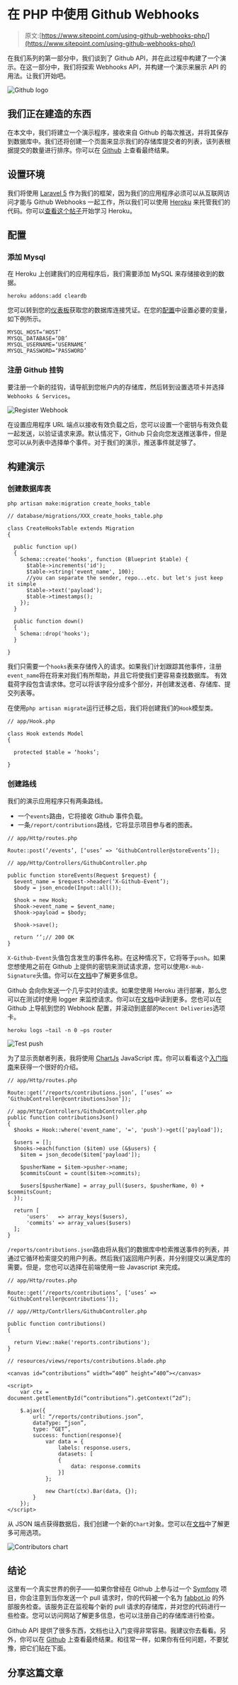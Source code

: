 # 在 PHP 中使用 Github Webhooks

> 原文:[https://www.sitepoint.com/using-github-webhooks-php/](https://www.sitepoint.com/using-github-webhooks-php/)

在我们系列的第一部分中，我们谈到了 Github API，并在此过程中构建了一个演示。在这一部分中，我们将探索 Webhooks API，并构建一个演示来展示 API 的用法。让我们开始吧。

![Github logo](../Images/a0d396a6fb51a46fba664d443ca4b376.png)

## 我们正在建造的东西

在本文中，我们将建立一个演示程序，接收来自 Github 的每次推送，并将其保存到数据库中。我们还将创建一个页面来显示我们的存储库提交者的列表，该列表根据提交的数量进行排序。你可以在 [Github](https://github.com/sitepoint-editors/GithubAPI_Demo) 上查看最终结果。

## 设置环境

我们将使用 [Laravel 5](http://laravel.com) 作为我们的框架，因为我们的应用程序必须可以从互联网访问才能与 Github Webhooks 一起工作，所以我们可以使用 [Heroku](https://devcenter.heroku.com/articles/getting-started-with-php) 来托管我们的代码。你可以[查看这个帖子](https://www.sitepoint.com/8-heroku-addons-production-ready-apps/)开始学习 Heroku。

## 配置

### 添加 Mysql

在 Heroku 上创建我们的应用程序后，我们需要添加 MySQL 来存储接收到的数据。

```
heroku addons:add cleardb
```

您可以转到您的[仪表板](https://dashboard.heroku.com/apps)获取您的数据库连接凭证。在您的[配置](https://devcenter.heroku.com/articles/config-vars)中设置必要的变量，如下例所示。

```
MYSQL_HOST=‘HOST’
MYSQL_DATABASE=‘DB’
MYSQL_USERNAME=‘USERNAME’
MYSQL_PASSWORD=‘PASSWORD’
```

### 注册 Github 挂钩

要注册一个新的挂钩，请导航到您帐户内的存储库，然后转到设置选项卡并选择`Webhooks & Services`。

![Register Webhook](../Images/11e320815054ee67a8409611ff0f1642.png)

在设置应用程序 URL 端点以接收有效负载之后，您可以设置一个密钥与有效负载一起发送，以验证请求来源。默认情况下，Github 只会向您发送推送事件，但是您可以从列表中选择单个事件。对于我们的演示，推送事件就足够了。

## 构建演示

### 创建数据库表

```
php artisan make:migration create_hooks_table
```

```
// database/migrations/XXX_create_hooks_table.php

class CreateHooksTable extends Migration
{

  public function up()
  {
    Schema::create('hooks', function (Blueprint $table) {
      $table->increments('id');
      $table->string('event_name', 100);
      //you can separate the sender, repo...etc. but let's just keep it simple
      $table->text('payload');
      $table->timestamps();
    });
  }

  public function down()
  {
    Schema::drop('hooks');
  }

}
```

我们只需要一个`hooks`表来存储传入的请求。如果我们计划跟踪其他事件，注册`event_name`将在将来对我们有所帮助，并且它将使我们更容易查找数据库。
有效载荷字段包含请求体。您可以将该字段分成多个部分，并创建发送者、存储库、提交列表等。

在使用`php artisan migrate`运行迁移之后，我们将创建我们的`Hook`模型类。

```
// app/Hook.php

class Hook extends Model
{

  protected $table = ‘hooks’;

}
```

### 创建路线

我们的演示应用程序只有两条路线。

*   一个`events`路由，它将接收 Github 事件负载。
*   一条`/report/contributions`路线，它将显示项目参与者的图表。

```
// app/Http/routes.php

Route::post(‘/events’, [‘uses’ => ‘GithubController@storeEvents’]);
```

```
// app/Http/Controllers/GithubController.php

public function storeEvents(Request $request) {
  $event_name = $request->header(‘X-Github-Event’);
  $body = json_encode(Input::all());

  $hook = new Hook;
  $hook->event_name = $event_name;
  $hook->payload = $body;

  $hook->save();

  return ‘’;// 200 OK
}
```

`X-Github-Event`头值包含发生的事件名称。在这种情况下，它将等于`push`。如果您想使用之前在 Github 上提供的密钥来测试请求源，您可以使用`X-Hub-Signature`头值。你可以在[文档](https://developer.github.com/webhooks/#payloads)中了解更多信息。

Github 会向你发送一个几乎实时的请求。如果您使用 Heroku 进行部署，那么您可以在测试时使用 logger 来监控请求。你可以在[文档](https://devcenter.heroku.com/articles/logging)中读到更多。您也可以在 Github 上导航到您的 Webhook 配置，并滚动到底部的`Recent Deliveries`选项卡。

```
heroku logs —tail -n 0 —ps router
```

![Test push](../Images/27131182080b764f77031eae49d7c7b1.png)

为了显示贡献者列表，我将使用 [ChartJs](http://www.chartjs.org) JavaScript 库。你可以看看这个[入门指南](https://www.sitepoint.com/creating-beautiful-charts-chart-js/)来获得一个很好的介绍。

```
// app/Http/routes.php

Route::get(‘/reports/contributions.json’, [‘uses’ => ‘GithubController@contributionsJson’]);
```

```
// app/Http/Controllers/GithubController.php
public function contributionsJson()
{
  $hooks = Hook::where('event_name', '=', 'push')->get(['payload']);

  $users = [];
  $hooks->each(function ($item) use (&$users) {
    $item = json_decode($item['payload']);

    $pusherName = $item->pusher->name;
    $commitsCount = count($item->commits);

    $users[$pusherName] = array_pull($users, $pusherName, 0) + $commitsCount;
  });

  return [
      'users'   => array_keys($users),
      'commits' => array_values($users)
  ];
}
```

`/reports/contributions.json`路由将从我们的数据库中检索推送事件的列表，并通过它循环检索提交的用户列表。然后我们返回用户列表，并分别提交以满足库的需要。但是，您也可以选择在前端使用一些 Javascript 来完成。

```
// app/Http/routes.php

Route::get(‘/reports/contributions’, [‘uses’ => ‘GithubController@contributions’]);
```

```
// app//Http/Contrllers/GithubController.php

public function contributions()
{

  return View::make('reports.contributions');
}
```

```
// resources/views/reports/contributions.blade.php

<canvas id=“contributions” width=“400” height=“400”></canvas>

<script>
    var ctx = document.getElementById(“contributions”).getContext(“2d”);

    $.ajax({
        url: “/reports/contributions.json”,
        dataType: “json”,
        type: “GET”,
        success: function(response){
            var data = {
                labels: response.users,
                datasets: [
                {
                    data: response.commits
                }]
            };

            new Chart(ctx).Bar(data, {});
        }
    });
</script>
```

从 JSON 端点获得数据后，我们创建一个新的`Chart`对象。您可以在[文档](http://www.chartjs.org/docs/#bar-chart)中了解更多可用选项。

![Contributors chart](../Images/3967cd393272065284379f37633c68bf.png)

## 结论

这里有一个真实世界的例子——如果你曾经在 Github 上参与过一个 [Symfony](https://github.com/symfony/symfony) 项目，你会注意到当你发送一个 pull 请求时，你的代码被一个名为 [fabbot.io](http://fabbot.io) 的外部服务检查。该服务正在监视每个新的 pull 请求的存储库，并对您的代码进行一些检查。您可以访问网站了解更多信息，也可以注册自己的存储库进行检查。

Github API 提供了很多东西，文档也让入门变得非常容易。我建议你去看看。另外，你可以在 [Github](https://github.com/sitepoint-editors/GithubAPI_Demo/tree/hooks) 上查看最终结果。和往常一样，如果你有任何问题，不要犹豫，把它们贴在下面。

## 分享这篇文章